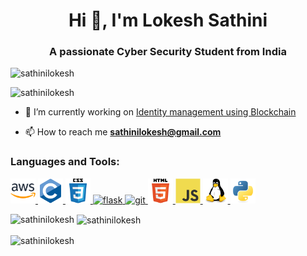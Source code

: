 <h1 align="center">Hi 👋, I'm Lokesh Sathini</h1>
<h3 align="center">A passionate Cyber Security Student from India</h3>

<p align="left"> <img src="https://komarev.com/ghpvc/?username=sathinilokesh&label=Profile%20views&color=0e75b6&style=flat" alt="sathinilokesh" /> </p>

<p align="left"> <img src="https://github-profile-trophy.vercel.app/?username=sathinilokesh" alt="sathinilokesh" /></a> </p>

- 🔭 I’m currently working on [Identity management using Blockchain](https://github.com/sathinilokesh/temp-identity)

- 📫 How to reach me **sathinilokesh@gmail.com**

<p align="left">
</p>

<h3 align="left">Languages and Tools:</h3>
<p align="left"> <a href="https://aws.amazon.com" target="_blank" rel="noreferrer"> <img src="https://raw.githubusercontent.com/devicons/devicon/master/icons/amazonwebservices/amazonwebservices-original-wordmark.svg" alt="aws" width="40" height="40"/> </a> <a href="https://www.cprogramming.com/" target="_blank" rel="noreferrer"> <img src="https://raw.githubusercontent.com/devicons/devicon/master/icons/c/c-original.svg" alt="c" width="40" height="40"/> </a> <a href="https://www.w3schools.com/css/" target="_blank" rel="noreferrer"> <img src="https://raw.githubusercontent.com/devicons/devicon/master/icons/css3/css3-original-wordmark.svg" alt="css3" width="40" height="40"/> </a> <a href="https://flask.palletsprojects.com/" target="_blank" rel="noreferrer"> <img src="https://www.vectorlogo.zone/logos/pocoo_flask/pocoo_flask-icon.svg" alt="flask" width="40" height="40"/> </a> <a href="https://git-scm.com/" target="_blank" rel="noreferrer"> <img src="https://www.vectorlogo.zone/logos/git-scm/git-scm-icon.svg" alt="git" width="40" height="40"/> </a> <a href="https://www.w3.org/html/" target="_blank" rel="noreferrer"> <img src="https://raw.githubusercontent.com/devicons/devicon/master/icons/html5/html5-original-wordmark.svg" alt="html5" width="40" height="40"/> </a> <a href="https://developer.mozilla.org/en-US/docs/Web/JavaScript" target="_blank" rel="noreferrer"> <img src="https://raw.githubusercontent.com/devicons/devicon/master/icons/javascript/javascript-original.svg" alt="javascript" width="40" height="40"/> </a> <a href="https://www.linux.org/" target="_blank" rel="noreferrer"> <img src="https://raw.githubusercontent.com/devicons/devicon/master/icons/linux/linux-original.svg" alt="linux" width="40" height="40"/> </a> <a href="https://www.python.org" target="_blank" rel="noreferrer"> <img src="https://raw.githubusercontent.com/devicons/devicon/master/icons/python/python-original.svg" alt="python" width="40" height="40"/> </a> </p>

<p><img align="left" src="https://github-readme-stats.vercel.app/api/top-langs?username=sathinilokesh&show_icons=true&locale=en&layout=compact" alt="sathinilokesh" /></p>

<p>&nbsp;<img align="center" src="https://github-readme-stats.vercel.app/api?username=sathinilokesh&show_icons=true&locale=en" alt="sathinilokesh" /></p>

<p><img align="center" src="https://github-readme-streak-stats.herokuapp.com/?user=sathinilokesh&" alt="sathinilokesh" /></p>

